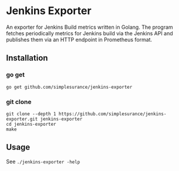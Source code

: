 # Jenkins Exporter #

An exporter for Jenkins Build metrics written in Golang.
The program fetches periodically metrics for Jenkins build via the Jenkins API
and publishes them via an HTTP endpoint in Prometheus format.

## Installation ##

### go get ##

```
go get github.com/simplesurance/jenkins-exporter
```

### git clone ###

```
git clone --depth 1 https://github.com/simplesurance/jenkins-exporter.git jenkins-exporter
cd jenkins-exporter
make
```

## Usage ## 

See `./jenkins-exporter -help`
